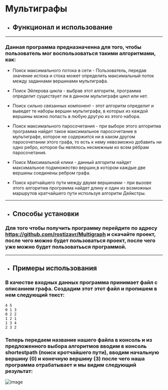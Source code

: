 # Мультиграфы
* ## Функционал и использование
---
### Данная программа предназначенна для того, чтобы пользователь мог воспользоваться такими алгоритмами, как: 
* Поиск максимального потока в сети - Пользователь, передав значение истока и стока может определить максимальный поток между заданнами вершинами мультиграфа.


* Поиск Эйлерова цикла - выбрав этот алгоритм, программа определит существует ли в данном мультиграфе цикл или нет.


* Поиск сильно связанных компонент - этот алгоритм определит и выведет те наборы вершин мультиграфа, в которых из каждой вершины можно попасть в любую другую из этого набора.


* Поиск максимального паросочетания - при выборе этого алгоритма программа найдет такое максимальное паросочетание в мультиграфе, которое не содержится ни в каком другом паросочетании этого графа, то есть к нему невозможно добавить ни одно ребро, которое бы являлось несмежным ко всем рёбрам паросочетания.


* Поиск Максимальной клики - данный алгоритм найдет максимальное подмножество вершин,в котором каждые две вершины соединены ребром графа.


* Поиск кратчайшего пути между двумя вершинами - при вызове этого алгоритма программа найдет длину и один из возможных маршрутов кратчайшего пути используя алгоритм Дейкстры.

---

* ## Способы установки
### Для того чтобы получить программу перейдите по адресу https://github.com/rostizavr/Multigraph и скачайте проект, после чего можно будет пользоваться проект, после чего уже можно будет пользоватьься программой.

---

* ## Примеры использования


###  В качестве входных данных программа принимает файл с описанием графа. Создадим этот этот файл и пропишем в нем следующий текст:
    4 5
    0 1 3
    0 2 2
    1 2 1
    1 3 4
    2 3 2
### Теперь передаем название нашего файла в консоль и из предложенного выбора алгоритмов вводим в консоль shortestpath (поиск кротчайшего пути), вводим начальную вершину (0) и конечную вершину (3) после чего наша программа отрабатывает и мы видим следующий результат:
![image](https://github.com/rostizavr/Multigraph/img/img.png)